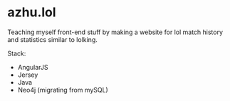 # azhu.lol

Teaching myself front-end stuff by making a website for lol match history and statistics similar to lolking.

Stack:
<ul>
<li>AngularJS</li>
<li>Jersey</li>
<li>Java</li>
<li>Neo4j (migrating from mySQL)</li>
</ul>
